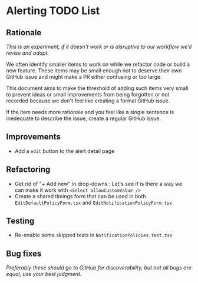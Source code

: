 # Alerting TODO List

## Rationale

*This is an experiment, if it doesn't work or is disruptive to our workflow we'll revise and adapt.*

We often identify smaller items to work on while we refactor code or build a new feature. These items may be small enough not to deserve their own GitHub issue and might make a PR either confusing or too large.

This document aims to make the threshold of adding such items very small to prevent ideas or small improvements from being forgotten or not recorded because we don't feel like creating a formal GitHub issue.

If the item needs more rationale and you feel like a single sentence is inedequate to describe the issue, create a regular GitHub issue.

## Improvements

- Add a `edit` button to the alert detail page

## Refactoring

- Get rid of "+ Add new" in drop-downs : Let's see if is there a way we can make it work with `<Select allowCustomValue />`
- Create a shared timings form that can be used in both `EditDefaultPolicyForm.tsx` and `EditNotificationPolicyForm.tsx`

## Testing

- Re-enable some skipped tests in `NotificationPolicies.test.tsx`

## Bug fixes

*Preferably these should go to GitHub for discoverability, but not all bugs are equal, use your best judgment.*
